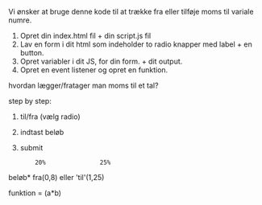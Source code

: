 <!-- Haris & Maria -->

Vi ønsker at bruge denne kode til at trække fra eller tilføje moms til variale numre. 

1. Opret din index.html fil + din script.js fil
2. Lav en form i dit html som indeholder to radio knapper med label + en button. 
3. Opret variabler i dit JS, for din form. + dit output. 
4. Opret en event listener og opret en funktion. 


hvordan lægger/fratager man moms til et tal?

step by step:
1. til/fra (vælg radio)
2. indtast beløb
3. submit

           20%               25%
beløb* fra(0,8) eller 'til'(1,25)

funktion = (a*b)